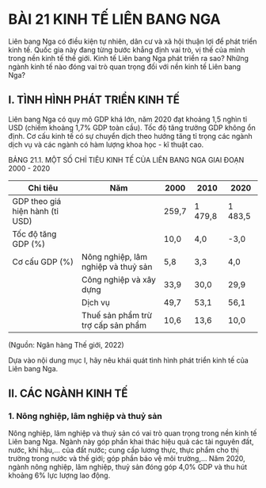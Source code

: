 # BÀI 21 KINH TẾ LIÊN BANG NGA

Liên bang Nga có điều kiện tự nhiên, dân cư và xã hội thuận lợi để phát triển kinh tế. Quốc gia này đang từng bước khẳng định vai trò, vị thế của mình trong nền kinh tế thế giới. Kinh tế Liên bang Nga phát triển ra sao? Những ngành kinh tế nào đóng vai trò quan trọng đối với nền kinh tế Liên bang Nga?

## I. TÌNH HÌNH PHÁT TRIỂN KINH TẾ

Liên bang Nga có quy mô GDP khá lớn, năm 2020 đạt khoảng 1,5 nghìn tỉ USD (chiếm khoảng 1,7% GDP toàn cầu). Tốc độ tăng trưởng GDP không ổn định. Cơ cấu kinh tế có sự chuyển dịch theo hướng tăng tỉ trọng các ngành dịch vụ và các ngành có hàm lượng khoa học - kĩ thuật cao.

BẢNG 21.1. MỘT SỐ CHỈ TIÊU KINH TẾ CỦA LIÊN BANG NGA GIAI ĐOẠN 2000 - 2020

| Chỉ tiêu | Năm | 2000 | 2010 | 2020 |
|----------|------|------|------|------|
| GDP theo giá hiện hành (tỉ USD) | | 259,7 | 1 479,8 | 1 483,5 |
| Tốc độ tăng GDP (%) | | 10,0 | 4,0 | -3,0 |
| Cơ cấu GDP (%) | Nông nghiệp, lâm nghiệp và thuỷ sản | 5,8 | 3,3 | 4,0 |
| | Công nghiệp và xây dựng | 33,9 | 30,0 | 29,9 |
| | Dịch vụ | 49,7 | 53,1 | 56,1 |
| | Thuế sản phẩm trừ trợ cấp sản phẩm | 10,6 | 13,6 | 10,0 |

(Nguồn: Ngân hàng Thế giới, 2022)

Dựa vào nội dung mục I, hãy nêu khái quát tình hình phát triển kinh tế của Liên bang Nga.

## II. CÁC NGÀNH KINH TẾ

### 1. Nông nghiệp, lâm nghiệp và thuỷ sản

Nông nghiệp, lâm nghiệp và thuỷ sản có vai trò quan trọng trong nền kinh tế Liên bang Nga. Ngành này góp phần khai thác hiệu quả các tài nguyên đất, nước, khí hậu,... của đất nước; cung cấp lương thực, thực phẩm cho thị trường trong nước và thế giới; góp phần bảo vệ môi trường,... Năm 2020, ngành nông nghiệp, lâm nghiệp, thuỷ sản đóng góp 4,0% GDP và thu hút khoảng 6% lực lượng lao động.